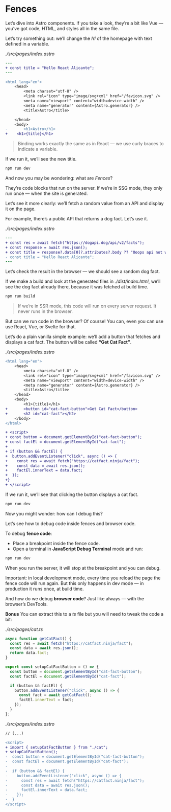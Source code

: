 # Fences

Let’s dive into Astro components. If you take a look, they’re a bit like Vue — you’ve got code, HTML, and styles all in the same file.

Let’s try something out: we’ll change the _h1_ of the homepage with text defined in a variable.

_./src/pages/index.astro_

```diff
---
+ const title = "Hello React Alicante";
---

<html lang="en">
	<head>
		<meta charset="utf-8" />
		<link rel="icon" type="image/svg+xml" href="/favicon.svg" />
		<meta name="viewport" content="width=device-width" />
		<meta name="generator" content={Astro.generator} />
		<title>Astro</title>

	</head>
	<body>
-		<h1>Astro</h1>
+    <h1>{title}</h1>
```

> Binding works exactly the same as in React — we use curly braces to indicate a variable.

If we run it, we’ll see the new title.

```bash
npm run dev
```

And now you may be wondering: what are _Fences_?

They’re code blocks that run on the server. If we’re in SSG mode, they only run once — when the site is generated.

Let’s see it more clearly: we’ll fetch a random value from an API and display it on the page.

For example, there’s a public API that returns a dog fact. Let’s use it.

_./src/pages/index.astro_

```diff
---
+ const res = await fetch("https://dogapi.dog/api/v2/facts");
+ const response = await res.json();
+ const title = response?.data[0]?.attributes?.body ?? "Ooops api not working?";
- const title = "Hello React Alicante";
---
```

Let’s check the result in the browser — we should see a random dog fact.

If we make a build and look at the generated files in _./dist/index.html_, we’ll see the dog fact already there, because it was fetched at build time.

```bash
npm run build
```

> If we’re in SSR mode, this code will run on every server request. It never runs in the browser.

But can we run code in the browser? Of course! You can, even you can use use React, Vue, or Svelte for that.

Let’s do a plain vanilla simple example: we’ll add a button that fetches and displays a cat fact. The button will be called **“Get Cat Fact”**.

_./src/pages/index.astro_

```diff
<html lang="en">
	<head>
		<meta charset="utf-8" />
		<link rel="icon" type="image/svg+xml" href="/favicon.svg" />
		<meta name="viewport" content="width=device-width" />
		<meta name="generator" content={Astro.generator} />
		<title>Astro</title>
	</head>
	<body>
		<h1>{title}</h1>
+		<button id="cat-fact-button">Get Cat Fact</button>
+		<h2 id="cat-fact"></h2>
	</body>
</html>

+ <script>
+ const button = document.getElementById("cat-fact-button");
+ const factEl = document.getElementById("cat-fact");
+
+ if (button && factEl) {
+  button.addEventListener("click", async () => {
+    const res = await fetch("https://catfact.ninja/fact");
+    const data = await res.json();
+    factEl.innerText = data.fact;
+  });
+}
+ </script>
```

If we run it, we’ll see that clicking the button displays a cat fact.

```bash
npm run dev
```

Now you might wonder: how can I debug this?

Let’s see how to debug code inside fences and browser code.

To debug **fence code**:

- Place a breakpoint inside the fence code.
- Open a terminal in **JavaScript Debug Terminal** mode and run:

```bash
npm run dev
```

When you run the server, it will stop at the breakpoint and you can debug.

Important: in local development mode, every time you reload the page the fence code will run again. But this only happens in dev mode — in production it runs once, at build time.

And how do we debug **browser code**? Just like always — with the browser’s DevTools.

**Bonus** You can extract this to a _ts_ file but you will need to tweak the code a bit:

_./src/pages/cat.ts_

```ts
async function getCatFact() {
  const res = await fetch("https://catfact.ninja/fact");
  const data = await res.json();
  return data.fact;
}

export const setupCatFactButton = () => {
  const button = document.getElementById("cat-fact-button");
  const factEl = document.getElementById("cat-fact");

  if (button && factEl) {
    button.addEventListener("click", async () => {
      const fact = await getCatFact();
      factEl.innerText = fact;
    });
  }
};
```

_./src/pages/index.astro_

```diff
// (...)

<script>
+ import { setupCatFactButton } from "./cat";
+ setupCatFactButton();
-  const button = document.getElementById("cat-fact-button");
-  const factEl = document.getElementById("cat-fact");
-
-  if (button && factEl) {
-    button.addEventListener("click", async () => {
-      const res = await fetch("https://catfact.ninja/fact");
-      const data = await res.json();
-      factEl.innerText = data.fact;
-    });
-  }
</script>

```
